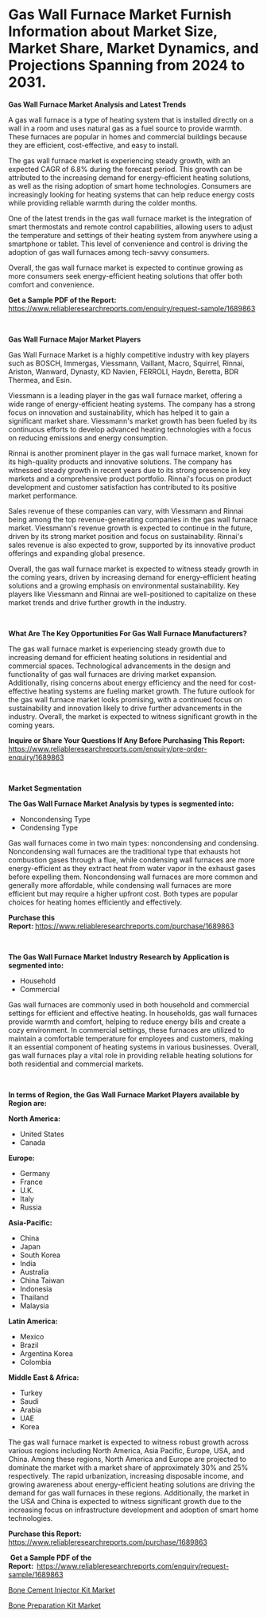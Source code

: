 <p><h1>Gas Wall Furnace Market Furnish Information about Market Size, Market Share, Market Dynamics, and Projections Spanning from 2024 to 2031.</h1></p><p><strong>Gas Wall Furnace Market Analysis and Latest Trends</strong></p>
<p><p>A gas wall furnace is a type of heating system that is installed directly on a wall in a room and uses natural gas as a fuel source to provide warmth. These furnaces are popular in homes and commercial buildings because they are efficient, cost-effective, and easy to install.</p><p>The gas wall furnace market is experiencing steady growth, with an expected CAGR of 6.8% during the forecast period. This growth can be attributed to the increasing demand for energy-efficient heating solutions, as well as the rising adoption of smart home technologies. Consumers are increasingly looking for heating systems that can help reduce energy costs while providing reliable warmth during the colder months.</p><p>One of the latest trends in the gas wall furnace market is the integration of smart thermostats and remote control capabilities, allowing users to adjust the temperature and settings of their heating system from anywhere using a smartphone or tablet. This level of convenience and control is driving the adoption of gas wall furnaces among tech-savvy consumers.</p><p>Overall, the gas wall furnace market is expected to continue growing as more consumers seek energy-efficient heating solutions that offer both comfort and convenience.</p></p>
<p><strong>Get a Sample PDF of the Report:&nbsp;</strong> <a href="https://www.reliableresearchreports.com/enquiry/request-sample/1689863">https://www.reliableresearchreports.com/enquiry/request-sample/1689863</a></p>
<p>&nbsp;</p>
<p><strong>Gas Wall Furnace Major Market Players</strong></p>
<p><p>Gas Wall Furnace Market is a highly competitive industry with key players such as BOSCH, Immergas, Viessmann, Vaillant, Macro, Squirrel, Rinnai, Ariston, Wanward, Dynasty, KD Navien, FERROLI, Haydn, Beretta, BDR Thermea, and Esin. </p><p>Viessmann is a leading player in the gas wall furnace market, offering a wide range of energy-efficient heating systems. The company has a strong focus on innovation and sustainability, which has helped it to gain a significant market share. Viessmann's market growth has been fueled by its continuous efforts to develop advanced heating technologies with a focus on reducing emissions and energy consumption.</p><p>Rinnai is another prominent player in the gas wall furnace market, known for its high-quality products and innovative solutions. The company has witnessed steady growth in recent years due to its strong presence in key markets and a comprehensive product portfolio. Rinnai's focus on product development and customer satisfaction has contributed to its positive market performance.</p><p>Sales revenue of these companies can vary, with Viessmann and Rinnai being among the top revenue-generating companies in the gas wall furnace market. Viessmann's revenue growth is expected to continue in the future, driven by its strong market position and focus on sustainability. Rinnai's sales revenue is also expected to grow, supported by its innovative product offerings and expanding global presence.</p><p>Overall, the gas wall furnace market is expected to witness steady growth in the coming years, driven by increasing demand for energy-efficient heating solutions and a growing emphasis on environmental sustainability. Key players like Viessmann and Rinnai are well-positioned to capitalize on these market trends and drive further growth in the industry.</p></p>
<p>&nbsp;</p>
<p><strong>What Are The Key Opportunities For Gas Wall Furnace Manufacturers?</strong></p>
<p><p>The gas wall furnace market is experiencing steady growth due to increasing demand for efficient heating solutions in residential and commercial spaces. Technological advancements in the design and functionality of gas wall furnaces are driving market expansion. Additionally, rising concerns about energy efficiency and the need for cost-effective heating systems are fueling market growth. The future outlook for the gas wall furnace market looks promising, with a continued focus on sustainability and innovation likely to drive further advancements in the industry. Overall, the market is expected to witness significant growth in the coming years.</p></p>
<p><strong>Inquire or Share Your Questions If Any Before Purchasing This Report:</strong> <a href="https://www.reliableresearchreports.com/enquiry/pre-order-enquiry/1689863">https://www.reliableresearchreports.com/enquiry/pre-order-enquiry/1689863</a></p>
<p>&nbsp;</p>
<p><strong>Market Segmentation</strong></p>
<p><strong>The Gas Wall Furnace Market Analysis by types is segmented into:</strong></p>
<p><ul><li>Noncondensing Type</li><li>Condensing Type</li></ul></p>
<p><p>Gas wall furnaces come in two main types: noncondensing and condensing. Noncondensing wall furnaces are the traditional type that exhausts hot combustion gases through a flue, while condensing wall furnaces are more energy-efficient as they extract heat from water vapor in the exhaust gases before expelling them. Noncondensing wall furnaces are more common and generally more affordable, while condensing wall furnaces are more efficient but may require a higher upfront cost. Both types are popular choices for heating homes efficiently and effectively.</p></p>
<p><strong>Purchase this Report:&nbsp;</strong><a href="https://www.reliableresearchreports.com/purchase/1689863">https://www.reliableresearchreports.com/purchase/1689863</a></p>
<p>&nbsp;</p>
<p><strong>The Gas Wall Furnace Market Industry Research by Application is segmented into:</strong></p>
<p><ul><li>Household</li><li>Commercial</li></ul></p>
<p><p>Gas wall furnaces are commonly used in both household and commercial settings for efficient and effective heating. In households, gas wall furnaces provide warmth and comfort, helping to reduce energy bills and create a cozy environment. In commercial settings, these furnaces are utilized to maintain a comfortable temperature for employees and customers, making it an essential component of heating systems in various businesses. Overall, gas wall furnaces play a vital role in providing reliable heating solutions for both residential and commercial markets.</p></p>
<p>&nbsp;</p>
<p><strong>In terms of Region, the Gas Wall Furnace Market Players available by Region are:</strong></p>
<p>
    <p> <strong> North America: </strong>
        <ul>
            <li>United States</li>
            <li>Canada</li>
        </ul>
        </p> 
    <p> <strong> Europe: </strong>
        <ul>
            <li>Germany</li>
            <li>France</li>
            <li>U.K.</li>
            <li>Italy</li>
            <li>Russia</li>
        </ul>
        </p> 
    <p> <strong> Asia-Pacific: </strong>
        <ul>
            <li>China</li>
            <li>Japan</li>
            <li>South Korea</li>
            <li>India</li>
            <li>Australia</li>
            <li>China Taiwan</li>
            <li>Indonesia</li>
            <li>Thailand</li>
            <li>Malaysia</li>
        </ul>
        </p> 
    <p> <strong> Latin America: </strong>
        <ul>
            <li>Mexico</li>
            <li>Brazil</li>
            <li>Argentina Korea</li>
            <li>Colombia</li>
        </ul>
        </p> 
    <p> <strong> Middle East & Africa: </strong>
        <ul>
            <li>Turkey</li>
            <li>Saudi</li>
            <li>Arabia</li>
            <li>UAE</li>
            <li>Korea</li>
        </ul>
    </p>
    </p>
<p><p>The gas wall furnace market is expected to witness robust growth across various regions including North America, Asia Pacific, Europe, USA, and China. Among these regions, North America and Europe are projected to dominate the market with a market share of approximately 30% and 25% respectively. The rapid urbanization, increasing disposable income, and growing awareness about energy-efficient heating solutions are driving the demand for gas wall furnaces in these regions. Additionally, the market in the USA and China is expected to witness significant growth due to the increasing focus on infrastructure development and adoption of smart home technologies.</p></p>
<p><strong>Purchase this Report: </strong><a href="https://www.reliableresearchreports.com/purchase/1689863">https://www.reliableresearchreports.com/purchase/1689863</a></p>
<p>&nbsp;<strong>Get a Sample PDF of the Report:&nbsp;&nbsp;</strong><a href="https://www.reliableresearchreports.com/enquiry/request-sample/1689863">https://www.reliableresearchreports.com/enquiry/request-sample/1689863</a></p>
<p><strong></strong></p>
<p><p><a href="https://issuu.com/reportprime-2/docs/bone-cement-injector-kit-market-size-2030.pptx">Bone Cement Injector Kit Market</a></p><p><a href="https://issuu.com/reportprime-2/docs/bone-preparation-kit-market-size-2030.pptx">Bone Preparation Kit Market</a></p></p>